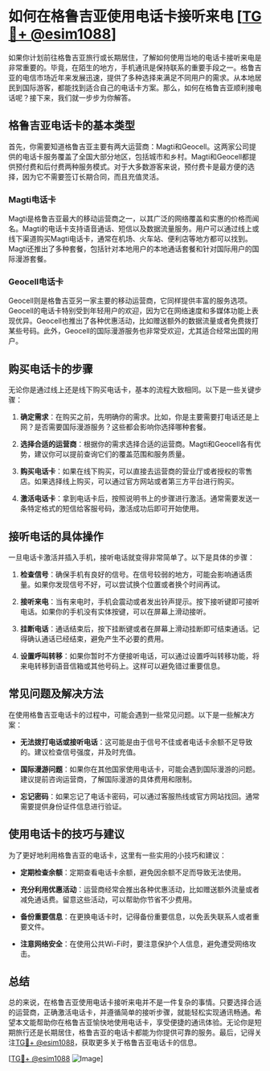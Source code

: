 # 如何在格鲁吉亚使用电话卡接听来电 [[TG💪+ @esim1088](https://t.me/s/esim1088)]

如果你计划前往格鲁吉亚旅行或长期居住，了解如何使用当地的电话卡接听来电是非常重要的。毕竟，在陌生的地方，手机通讯是保持联系的重要手段之一。格鲁吉亚的电信市场近年来发展迅速，提供了多种选择来满足不同用户的需求。从本地居民到国际游客，都能找到适合自己的电话卡方案。那么，如何在格鲁吉亚顺利接电话呢？接下来，我们就一步步为你解答。

## 格鲁吉亚电话卡的基本类型

首先，你需要知道格鲁吉亚主要有两大运营商：Magti和Geocell。这两家公司提供的电话卡服务覆盖了全国大部分地区，包括城市和乡村。Magti和Geocell都提供预付费和后付费两种服务模式。对于大多数游客来说，预付费卡是最方便的选择，因为它不需要签订长期合同，而且充值灵活。

### Magti电话卡

Magti是格鲁吉亚最大的移动运营商之一，以其广泛的网络覆盖和实惠的价格而闻名。Magti的电话卡支持语音通话、短信以及数据流量服务。用户可以通过线上或线下渠道购买Magti电话卡，通常在机场、火车站、便利店等地方都可以找到。Magti还推出了多种套餐，包括针对本地用户的本地通话套餐和针对国际用户的国际漫游套餐。

### Geocell电话卡

Geocell则是格鲁吉亚另一家主要的移动运营商，它同样提供丰富的服务选项。Geocell的电话卡特别受到年轻用户的欢迎，因为它在网络速度和多媒体功能上表现优异。Geocell也推出了各种优惠活动，比如赠送额外的数据流量或者免费拨打某些号码。此外，Geocell的国际漫游服务也非常受欢迎，尤其适合经常出国的用户。

## 购买电话卡的步骤

无论你是通过线上还是线下购买电话卡，基本的流程大致相同。以下是一些关键步骤：

1. **确定需求**：在购买之前，先明确你的需求。比如，你是主要需要打电话还是上网？是否需要国际漫游服务？这些都会影响你选择哪种套餐。

2. **选择合适的运营商**：根据你的需求选择合适的运营商。Magti和Geocell各有优势，建议你可以提前查询它们的覆盖范围和服务质量。

3. **购买电话卡**：如果在线下购买，可以直接去运营商的营业厅或者授权的零售店。如果选择线上购买，可以通过官方网站或者第三方平台进行购买。

4. **激活电话卡**：拿到电话卡后，按照说明书上的步骤进行激活。通常需要发送一条特定格式的短信给客服号码，激活成功后即可开始使用。

## 接听电话的具体操作

一旦电话卡激活并插入手机，接听电话就变得非常简单了。以下是具体的步骤：

1. **检查信号**：确保手机有良好的信号。在信号较弱的地方，可能会影响通话质量。如果你发现信号不好，可以尝试换个位置或者换个时间再试。

2. **接听来电**：当有来电时，手机会震动或者发出铃声提示。按下接听键即可接听电话。如果你的手机没有实体按键，可以在屏幕上滑动接听。

3. **挂断电话**：通话结束后，按下挂断键或者在屏幕上滑动挂断即可结束通话。记得确认通话已经结束，避免产生不必要的费用。

4. **设置呼叫转移**：如果你暂时不方便接听电话，可以通过设置呼叫转移功能，将来电转移到语音信箱或其他号码上。这样可以避免错过重要信息。

## 常见问题及解决方法

在使用格鲁吉亚电话卡的过程中，可能会遇到一些常见问题。以下是一些解决方案：

- **无法拨打电话或接听电话**：这可能是由于信号不佳或者电话卡余额不足导致的。建议检查信号强度，并及时充值。

- **国际漫游问题**：如果你在其他国家使用电话卡，可能会遇到国际漫游的问题。建议提前咨询运营商，了解国际漫游的具体费用和限制。

- **忘记密码**：如果忘记了电话卡密码，可以通过客服热线或官方网站找回。通常需要提供身份证件信息进行验证。

## 使用电话卡的技巧与建议

为了更好地利用格鲁吉亚的电话卡，这里有一些实用的小技巧和建议：

- **定期检查余额**：定期查看电话卡余额，避免因余额不足而导致无法使用。

- **充分利用优惠活动**：运营商经常会推出各种优惠活动，比如赠送额外流量或者减免通话费。留意这些活动，可以帮助你节省不少费用。

- **备份重要信息**：在更换电话卡时，记得备份重要信息，以免丢失联系人或者重要文件。

- **注意网络安全**：在使用公共Wi-Fi时，要注意保护个人信息，避免遭受网络攻击。

## 总结

总的来说，在格鲁吉亚使用电话卡接听来电并不是一件复杂的事情。只要选择合适的运营商，正确激活电话卡，并遵循简单的接听步骤，就能轻松实现通讯畅通。希望本文能帮助你在格鲁吉亚愉快地使用电话卡，享受便捷的通讯体验。无论你是短期旅行还是长期居住，格鲁吉亚的电话卡都能为你提供可靠的服务。最后，记得关注[TG💪+ @esim1088](https://t.me/s/esim1088)，获取更多关于格鲁吉亚电话卡的信息。

[[TG💪+ @esim1088](https://t.me/s/esim1088) ![Image](https://i.postimg.cc/4NQfJmqS/Snipaste-2025-05-13-00-14-12.png)]